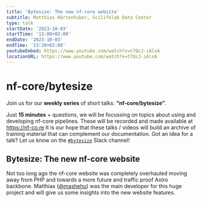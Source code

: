 ```yaml
---
title: 'Bytesize: The new nf-core website'
subtitle: Matthias Hörtenhuber, Scilifelab Data Center
type: talk
startDate: '2023-10-03'
startTime: '13:00+02:00'
endDate: '2023-10-03'
endTime: '13:30+02:00'
youtubeEmbed: https://www.youtube.com/watch?v=t7QcJ-iAlsA
locationURL: https://www.youtube.com/watch?v=t7QcJ-iAlsA
---
```


# nf-core/bytesize

Join us for our **weekly series** of short talks: **“nf-core/bytesize”**.

Just **15 minutes** + questions, we will be focussing on topics about using and developing nf-core pipelines.
These will be recorded and made available at <https://nf-co.re>
It is our hope that these talks / videos will build an archive of training material that can complement our documentation. Got an idea for a talk? Let us know on the [`#bytesize`](https://nfcore.slack.com/channels/bytesize) Slack channel!

## Bytesize: The new nf-core website

Not too long ago the nf-core website was completely overhauled moving away from PHP and towards a more future and traffic proof Astro backbone. Matthias ([@mashehu](https://github.com/mashehu/)) was the main developer for this huge project and will give us some insights into the new website features.
